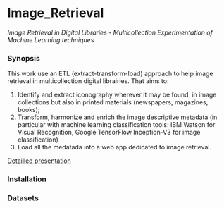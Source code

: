 # Image_Retrieval
*Image Retrieval in Digital Libraries - Multicollection Experimentation of Machine Learning techniques*

### Synopsis
This work use an ETL (extract-transform-load) approach to help image retrieval in multicollection digital librairies. 
That aims to: 
1. Identify and extract iconography wherever it may be found, in image collections but also in printed materials (newspapers, magazines, books); 
2. Transform, harmonize and enrich the image descriptive metadata (in particular with machine learning classification tools: IBM Watson for Visual Recognition, Google TensorFlow Inception-V3 for image classification)
3. Load all the medatada into a web app dedicated to image retrieval. 

[Detailled presentation](http://altomator.github.io/EN-data_mining/)

### Installation


### Datasets

